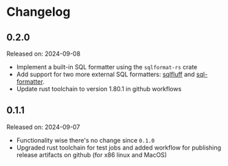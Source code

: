 # Changelog

## 0.2.0

Released on: 2024-09-08

- Implement a built-in SQL formatter using the `sqlformat-rs` crate
- Add support for two more external SQL formatters:
  [sqlfluff](https://sqlfluff.com/) and
  [sql-formatter](https://github.com/sql-formatter-org/sql-formatter).
- Update rust toolchain to version 1.80.1 in github workflows

## 0.1.1

Released on: 2024-09-07

- Functionality wise there's no change since `0.1.0`
- Upgraded rust toolchain for test jobs and added workflow for
  publishing release artifacts on github (for x86 linux and MacOS)

